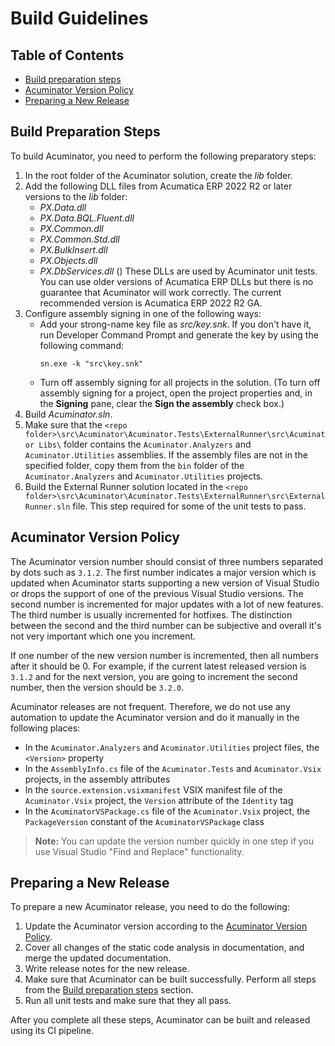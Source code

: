 # Build Guidelines

## Table of Contents

* [Build preparation steps](#build-preparation-steps)  
* [Acuminator Version Policy](#acuminator-version-policy)
* [Preparing a New Release](#preparing-a-new-release)
   

## Build Preparation Steps

To build Acuminator, you need to perform the following preparatory steps:

1. In the root folder of the Acuminator solution, create the _lib_ folder. 
2. Add the following DLL files from Acumatica ERP 2022 R2 or later versions to the _lib_ folder: 
   * _PX.Data.dll_
   * _PX.Data.BQL.Fluent.dll_
   * _PX.Common.dll_
   * _PX.Common.Std.dll_
   * _PX.BulkInsert.dll_
   * _PX.Objects.dll_
   * _PX.DbServices.dll_ ()
   These DLLs are used by Acuminator unit tests.
   You can use older versions of Acumatica ERP DLLs but there is no guarantee that Acuminator will work correctly. The current recommended version is Acumatica ERP 2022 R2 GA.
3. Configure assembly signing in one of the following ways:
    * Add your strong-name key file as _src/key.snk_. If you don't have it, run Developer Command Prompt and generate the key by using the following command: 
      ``` 
      sn.exe -k "src\key.snk"
      ```
    * Turn off assembly signing for all projects in the solution. 
      (To turn off assembly signing for a project, open the project properties and, in the **Signing** pane, clear the **Sign the assembly** check box.)
4. Build _Acuminator.sln_.
5. Make sure that the `<repo folder>\src\Acuminator\Acuminator.Tests\ExternalRunner\src\Acuminator Libs\` folder contains the `Acuminator.Analyzers` and `Acuminator.Utilities` assemblies. 
   If the assembly files are not in the specified folder, copy them from the `bin` folder of the `Acuminator.Analyzers` and `Acuminator.Utilities` projects.
6. Build the External Runner solution located in the `<repo folder>\src\Acuminator\Acuminator.Tests\ExternalRunner\src\ExternalRunner.sln` file. 
   This step required for some of the unit tests to pass.

## Acuminator Version Policy

The Acuminator version number should consist of three numbers separated by dots such as `3.1.2`. The first number indicates a major version which is updated when Acuminator starts supporting a new version of Visual Studio or drops the support of one of the previous Visual Studio versions.
The second number is incremented for major updates with a lot of new features. The third number is usually incremented for hotfixes. The distinction between the second and the third number can be subjective and overall it's not very important which one you increment.

If one number of the new version number is incremented, then all numbers after it should be 0. For example, if the current latest released version is `3.1.2` and for the next version, you are going to increment the second number, then the version should be `3.2.0`.

Acuminator releases are not frequent. Therefore, we do not use any automation to update the Acuminator version and do it manually in the following places:

* In the `Acuminator.Analyzers` and `Acuminator.Utilities` project files, the `<Version>` property
* In the `AssemblyInfo.cs` file of the `Acuminator.Tests` and `Acuminator.Vsix` projects, in the assembly attributes
* In the `source.extension.vsixmanifest` VSIX manifest file of the `Acuminator.Vsix` project, the `Version` attribute of the `Identity` tag
* In the `AcuminatorVSPackage.cs` file of the `Acuminator.Vsix` project, the `PackageVersion` constant of the `AcuminatorVSPackage` class

> **Note:** You can update the version number quickly in one step if you use Visual Studio "Find and Replace" functionality. 

## Preparing a New Release

To prepare a new Acuminator release, you need to do the following:

1. Update the Acuminator version according to the [Acuminator Version Policy](#acuminator-version-policy).
2. Cover all changes of the static code analysis in documentation, and merge the updated documentation.
3. Write release notes for the new release.
4. Make sure that Acuminator can be built successfully. Perform all steps from the [Build preparation steps](#build-preparation-steps) section.
5. Run all unit tests and make sure that they all pass.

After you complete all these steps, Acuminator can be built and released using its CI pipeline.
